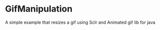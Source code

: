 GifManipulation
===============

A simple example that resizes a gif using Sclr and Animated gif lib for java
